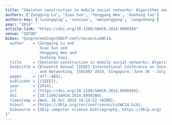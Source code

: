 ```yaml
---
title: "Skeleton construction in mobile social networks: Algorithms and applications"
authors: ['Zongqing Lu', 'Xiao Sun', 'Yonggang Wen', 'Guohong Cao']
authors-key: ['luzongqing', 'sunxiao', 'wenyonggang', 'caoguohong']
year: "2014"
article-link: "https://doi.org/10.1109/SAHCN.2014.6990386"
venue: "SECON"
bibex: "@inproceedings{DBLP:conf/secon/LuSWC14,
  author    = {Zongqing Lu and
               Xiao Sun and
               Yonggang Wen and
               Guohong Cao},
  title     = {Skeleton construction in mobile social networks: Algorithms and applications},
  booktitle = {Eleventh Annual {IEEE} International Conference on Sensing, Communication,
               and Networking, {SECON} 2014, Singapore, June 30 - July 3, 2014},
  pages     = {477--485},
  publisher = {{IEEE}},
  year      = {2014},
  url       = {https://doi.org/10.1109/SAHCN.2014.6990386},
  doi       = {10.1109/SAHCN.2014.6990386},
  timestamp = {Wed, 16 Oct 2019 14:14:52 +0200},
  biburl    = {https://dblp.org/rec/conf/secon/LuSWC14.bib},
  bibsource = {dblp computer science bibliography, https://dblp.org}
}"
---
```

